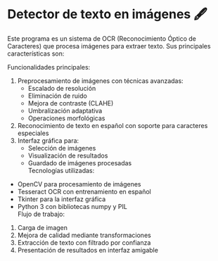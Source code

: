 # Detector de texto en imágenes 🖋️
<p class="has-line-data" data-line-start="0" data-line-end="1">Este programa es un sistema de OCR (Reconocimiento Óptico de Caracteres) que procesa imágenes para extraer texto. Sus principales características son:</p>
<p class="has-line-data" data-line-start="2" data-line-end="3">Funcionalidades principales:</p>
<ol>
<li class="has-line-data" data-line-start="4" data-line-end="10">Preprocesamiento de imágenes con técnicas avanzadas:
<ul>
<li class="has-line-data" data-line-start="5" data-line-end="6">Escalado de resolución</li>
<li class="has-line-data" data-line-start="6" data-line-end="7">Eliminación de ruido</li>
<li class="has-line-data" data-line-start="7" data-line-end="8">Mejora de contraste (CLAHE)</li>
<li class="has-line-data" data-line-start="8" data-line-end="9">Umbralización adaptativa</li>
<li class="has-line-data" data-line-start="9" data-line-end="10">Operaciones morfológicas</li>
</ul>
</li>
<li class="has-line-data" data-line-start="10" data-line-end="11">Reconocimiento de texto en español con soporte para caracteres especiales</li>
<li class="has-line-data" data-line-start="11" data-line-end="17">Interfaz gráfica para:
<ul>
<li class="has-line-data" data-line-start="12" data-line-end="13">Selección de imágenes</li>
<li class="has-line-data" data-line-start="13" data-line-end="14">Visualización de resultados</li>
<li class="has-line-data" data-line-start="14" data-line-end="17">Guardado de imágenes procesadas<br>
Tecnologías utilizadas:</li>
</ul>
</li>
</ol>
<ul>
<li class="has-line-data" data-line-start="17" data-line-end="18">OpenCV para procesamiento de imágenes</li>
<li class="has-line-data" data-line-start="18" data-line-end="19">Tesseract OCR con entrenamiento en español</li>
<li class="has-line-data" data-line-start="19" data-line-end="20">Tkinter para la interfaz gráfica</li>
<li class="has-line-data" data-line-start="20" data-line-end="23">Python 3 con bibliotecas numpy y PIL<br>
Flujo de trabajo:</li>
</ul>
<ol>
<li class="has-line-data" data-line-start="23" data-line-end="24">Carga de imagen</li>
<li class="has-line-data" data-line-start="24" data-line-end="25">Mejora de calidad mediante transformaciones</li>
<li class="has-line-data" data-line-start="25" data-line-end="26">Extracción de texto con filtrado por confianza</li>
<li class="has-line-data" data-line-start="26" data-line-end="27">Presentación de resultados en interfaz amigable</li>
</ol>
